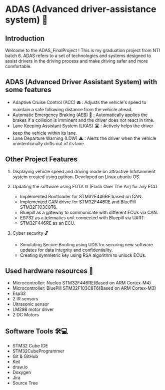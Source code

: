# ADAS (Advanced driver-assistance system) 🚗
## Introduction
Welcome to the ADAS_FinalProject !
This is my graduation project from NTI batch 6.
ADAS refers to a set of technologies and systems designed to assist drivers in the driving process and make driving safer and more comfortable.

## ADAS (Advanced Driver Assistant System) with some features
  * Adaptive Cruise Control (ACC) 🚘 : Adjusts the vehicle's speed to maintain a safe following distance from the vehicle ahead.
  * Automatic Emergency Braking (AEB) 🛑 : Automatically applies the brakes if a collision is imminent and the driver does not react in time.
  * Lane Keeping Assistant System (LKAS) 🛣 : Actively helps the driver keep the vehicle within its lane.
  * Lane Departure Warning (LDW) ⚠ : Alerts the driver when the vehicle unintentionally drifts out of its lane.

## Other Project Features
1. Displaying vehicle speed and driving mode on attractive Infotainment system created using python. Developed on Linux ubuntu OS.

2. Updating the software using FOTA 🌐 (Flash Over The Air) for any ECU
   * Implemented Bootloader for STM32F446RE based on CAN.
   * Implemented CAN drivre for STM32F446RE and  BluePill STM32F103C8T6.
   * Bluepill as a gateway to communicate with different ECUs via CAN.
   * ESP32 as a telematics unit connected with Bluepill  via UART.
   * STM32F446RE as an ECU.
3. Cyber security 🔓
   * Simulating Secure Booting using UDS for securing new software updates for data integrity and confidentiality.
   * Creating symmetric key using RSA algorithm  to unlock ECUs.
     
## Used hardware resources 🔌

* Microcontroller: Nucleo STM32F446RE(Based on ARM Cortex-M4)
* Microcontroller: BluePill STM32F103C8T6(Based on ARM Cortex-M3)
* Esp32
* 2 IR sensors
* Ultrasonic sensor
* LM298 motor driver
* 2 DC Motors
## Software Tools 🛠💻
* STM32 Cube IDE
* STM32CubeProgrammer
* Git & GitHub
* Keil
* draw.io
* Doxygen
* Jira
* Source Tree



  
 


